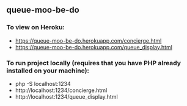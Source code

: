 ## queue-moo-be-do

### To view on Heroku:
- https://queue-moo-be-do.herokuapp.com/concierge.html
- https://queue-moo-be-do.herokuapp.com/queue_display.html

### To run project locally (requires that you have PHP already installed on your machine):
- php -S localhost:1234
- http://localhost:1234/concierge.html
- http://localhost:1234/queue_display.html
